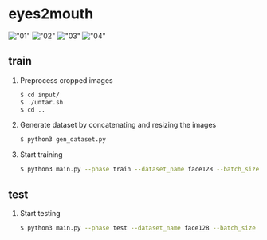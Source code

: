 # eyes2mouth
!["01"](example01.png)
!["02"](example02.png)
!["03"](example03.png)
!["04"](example04.png)
## train
1. Preprocess cropped images
    ~~~bash
    $ cd input/
    $ ./untar.sh
    $ cd ..
    ~~~
2. Generate dataset by concatenating and resizing the images
    ~~~bash
    $ python3 gen_dataset.py
    ~~~
3. Start training
    ~~~bash
    $ python3 main.py --phase train --dataset_name face128 --batch_size 10 --fine_size 128 --lr 0.00002
    ~~~

## test
1. Start testing
    ~~~bash
    $ python3 main.py --phase test --dataset_name face128 --batch_size 10 --fine_size 128
    ~~~
